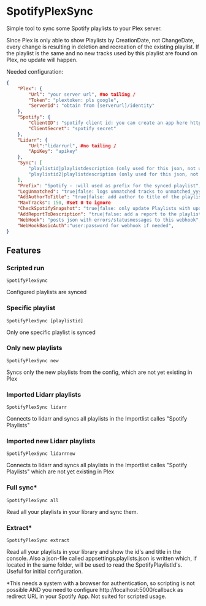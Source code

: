 # SpotifyPlexSync

Simple tool to sync some Spotify playlists to your Plex server.

Since Plex is only able to show Playlists by CreationDate, not ChangeDate, every change is resulting in deletion and recreation of the existing playlist. If the playlist is the same and no new tracks used by this playlist are found on Plex, no update will happen.

Needed configuration:

```json
{
    "Plex": {
        "Url": "your server url", #no tailing /
        "Token": "plextoken: pls google",
        "ServerId": "obtain from [serverurl]/identity"
    },
    "Spotify": {
        "ClientID": "spotify client id: you can create an app here https://developer.spotify.com/dashboard/applications",
        "ClientSecret": "spotify secret"
    },
    "Lidarr": {
        "Url":"lidarrurl", #no tailing /
        "ApiKey": "apikey"
    },
    "Sync": [
        "playlistid|playlistdescription (only used for this json, not used as title)",
        "playlistid2|playlistdescription (only used for this json, not used as title)"
    ],
    "Prefix": "Spotify - :will used as prefix for the synced playlist",
    "LogUnmatched": "true|false: logs unmatched tracks to unmatched_yyyy-MM-dd.log",
    "AddAuthorToTitle": "true|false: add author to title of the playlist like 'myplaylist by author'",
    "MaxTracks": 150, #set 0 to ignore
    "CheckSpotifySnapshot": "true|false: only update Playlists with updated snapshotid from spotify",
    "AddReportToDescription": "true|false: add a report to the playlistdescription in Plex (ie how many tracks have been found in Pley)",
    "WebHook": "posts json with errors/statusmessages to this webhook", 
    "WebHookBasicAuth":"user:password for webhook if needed",
}
```

## Features

### Scripted run

`SpotifyPlexSync`

Configured playlists are synced

### Specific playlist

`SpotifyPlexSync [playlistid]`

Only one specific playlist is synced

### Only new playlists

`SpotifyPlexSync new`

Syncs only the new playlists from the config, which are not yet existing in Plex

### Imported Lidarr playlists

`SpotifyPlexSync lidarr`

Connects to lidarr and syncs all playlists in the Importlist calles "Spotify Playlists"

### Imported new Lidarr playlists

`SpotifyPlexSync lidarrnew`

Connects to lidarr and syncs all playlists in the Importlist calles "Spotify Playlists" which are not yet existing in Plex

### Full sync* 

`SpotifyPlexSync all`

Read all your playlists in your library and sync them.

### Extract*

`SpotifyPlexSync extract`

Read all your playlists in your library and show the id's and title in the console. Also a json-file called appsettings.playlists.json is written which, if located in the same folder, will be used to read the SpotifyPlaylistId's. Useful for initial configuration.


*This needs a system with a browser for authentication, so scripting is not possible AND you need to configure http://localhost:5000/callback as redirect URL in your Spotify App. Not suited for scripted usage.
